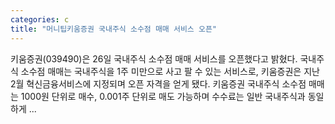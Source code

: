 ```yaml
---
categories: c
title: "머니팁키움증권 국내주식 소수점 매매 서비스 오픈"
---
```

 키움증권(039490)은 26일 국내주식 소수점 매매 서비스를 오픈했다고 밝혔다. 국내주식 소수점 매매는 국내주식을 1주 미만으로 사고 팔 수 있는 서비스로, 키움증권은 지난 2월 혁신금융서비스에 지정되며 오픈 자격을 얻게 됐다. 키움증권 국내주식 소수점 매매는 1000원 단위로 매수, 0.001주 단위로 매도 가능하며 수수료는 일반 국내주식과 동일하게 ...